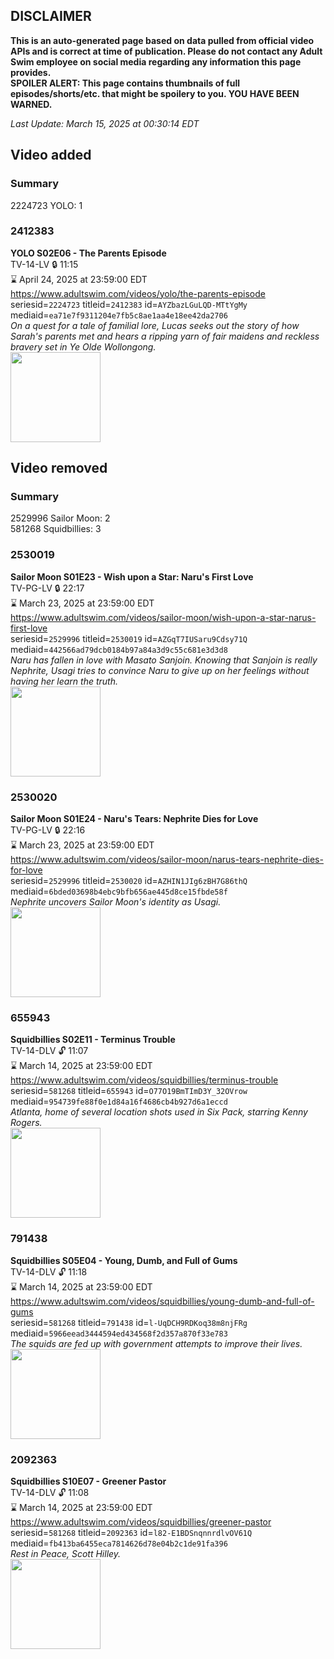 ## DISCLAIMER
**This is an auto-generated page based on data pulled from official video APIs and is correct at time of publication. Please do not contact any Adult Swim employee on social media regarding any information this page provides.**  
**SPOILER ALERT: This page contains thumbnails of full episodes/shorts/etc. that might be spoilery to you. YOU HAVE BEEN WARNED.**  

_Last Update: March 15, 2025 at 00:30:14 EDT_
## Video added
### Summary
2224723 YOLO: 1  
### 2412383
**YOLO S02E06 - The Parents Episode**  
TV-14-LV 🔒 11:15  
⌛ April 24, 2025 at 23:59:00 EDT  
https://www.adultswim.com/videos/yolo/the-parents-episode  
seriesid=`2224723` titleid=`2412383` id=`AYZbazLGuLQD-MTtYgMy` mediaid=`ea71e7f9311204e7fb5c8ae1aa4e18ee42da2706`  
_On a quest for a tale of familial lore, Lucas seeks out the story of how Sarah's parents met and hears a ripping yarn of fair maidens and reckless bravery set in Ye Olde Wollongong._  
<a href="https://media.cdn.adultswim.com/uploads/20230222/thumbnails/2_232221535487-YOLO206Still001tiny.png"><img src="https://media.cdn.adultswim.com/uploads/20230222/thumbnails/2_232221535487-YOLO206Still001tiny.png" height="144px" /></a>
## Video removed
### Summary
2529996 Sailor Moon: 2  
581268 Squidbillies: 3  
### 2530019
**Sailor Moon S01E23 - Wish upon a Star: Naru's First Love**  
TV-PG-LV 🔒 22:17  
⌛ March 23, 2025 at 23:59:00 EDT  
https://www.adultswim.com/videos/sailor-moon/wish-upon-a-star-narus-first-love  
seriesid=`2529996` titleid=`2530019` id=`AZGqT7IUSaru9Cdsy71Q` mediaid=`442566ad79dcb0184b97a84a3d9c55c681e3d3d8`  
_Naru has fallen in love with Masato Sanjoin. Knowing that Sanjoin is really Nephrite, Usagi tries to convince Naru to give up on her feelings without having her learn the truth._  
<a href="https://media.cdn.adultswim.com/uploads/20240918/thumbnails/2_249181215211-CopyofSailorMoon_Ep023_Thumbnail_1920x1080_Pillarbox.jpg"><img src="https://media.cdn.adultswim.com/uploads/20240918/thumbnails/2_249181215211-CopyofSailorMoon_Ep023_Thumbnail_1920x1080_Pillarbox.jpg" height="144px" /></a>
### 2530020
**Sailor Moon S01E24 - Naru's Tears: Nephrite Dies for Love**  
TV-PG-LV 🔒 22:16  
⌛ March 23, 2025 at 23:59:00 EDT  
https://www.adultswim.com/videos/sailor-moon/narus-tears-nephrite-dies-for-love  
seriesid=`2529996` titleid=`2530020` id=`AZHIN1JIg6zBH7G86thQ` mediaid=`6bded03698b4ebc9bfb656ae445d8ce15fbde58f`  
_Nephrite uncovers Sailor Moon's identity as Usagi._  
<a href="https://media.cdn.adultswim.com/uploads/20240918/thumbnails/2_249181217521-CopyofSailorMoon_Ep024_Thumbnail_1920x1080_Pillarbox.jpg"><img src="https://media.cdn.adultswim.com/uploads/20240918/thumbnails/2_249181217521-CopyofSailorMoon_Ep024_Thumbnail_1920x1080_Pillarbox.jpg" height="144px" /></a>
### 655943
**Squidbillies S02E11 - Terminus Trouble**  
TV-14-DLV 🔓 11:07  
⌛ March 14, 2025 at 23:59:00 EDT  
https://www.adultswim.com/videos/squidbillies/terminus-trouble  
seriesid=`581268` titleid=`655943` id=`O77O19BmTImD3Y_32OVrow` mediaid=`954739fe88f0e1d84a16f4686cb4b927d6a1eccd`  
_Atlanta, home of several location shots used in Six Pack, starring Kenny Rogers._  
<a href="https://media.cdn.adultswim.com/uploads/20200413/thumbnails/2_204131116446-squidbillies_017.jpg"><img src="https://media.cdn.adultswim.com/uploads/20200413/thumbnails/2_204131116446-squidbillies_017.jpg" height="144px" /></a>
### 791438
**Squidbillies S05E04 - Young, Dumb, and Full of Gums**  
TV-14-DLV 🔓 11:18  
⌛ March 14, 2025 at 23:59:00 EDT  
https://www.adultswim.com/videos/squidbillies/young-dumb-and-full-of-gums  
seriesid=`581268` titleid=`791438` id=`l-UqDCH9RDKoq38m8njFRg` mediaid=`5966eead3444594ed434568f2d357a870f33e783`  
_The squids are fed up with government attempts to improve their lives._  
<a href="https://media.cdn.adultswim.com/uploads/20200413/thumbnails/2_204131318251-squidbillies_054_bim.jpg"><img src="https://media.cdn.adultswim.com/uploads/20200413/thumbnails/2_204131318251-squidbillies_054_bim.jpg" height="144px" /></a>
### 2092363
**Squidbillies S10E07 - Greener Pastor**  
TV-14-DLV 🔓 11:08  
⌛ March 14, 2025 at 23:59:00 EDT  
https://www.adultswim.com/videos/squidbillies/greener-pastor  
seriesid=`581268` titleid=`2092363` id=`l82-E1BDSnqnnrdlvOV61Q` mediaid=`fb413ba6455eca7814626d78e04b2c1de91fa396`  
_Rest in Peace, Scott Hilley._  
<a href="https://media.cdn.adultswim.com/uploads/20200414/thumbnails/2_204141149527-squidbillies_907_dup-20160819.jpg"><img src="https://media.cdn.adultswim.com/uploads/20200414/thumbnails/2_204141149527-squidbillies_907_dup-20160819.jpg" height="144px" /></a>
